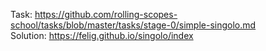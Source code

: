 Task: https://github.com/rolling-scopes-school/tasks/blob/master/tasks/stage-0/simple-singolo.md  
Solution: https://felig.github.io/singolo/index

